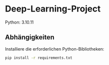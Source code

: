# Deep-Learning-Project

Python: 3.10.11

## Abhängigkeiten
Installiere die erforderlichen Python-Bibliotheken:
   ```bash
   pip install -r requirements.txt
   ```